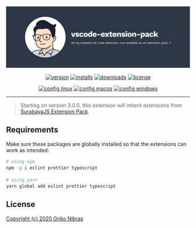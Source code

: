 <!-- markdownlint-disable MD033 MD041 -->

[![vscode-extension-pack](./header.png)](.)

<div align="center">

[![version](https://badgen.net/vs-marketplace/v/grikomsn.vscode-extension-pack)][self]
[![installs](https://badgen.net/vs-marketplace/i/grikomsn.vscode-extension-pack)][self]
[![downloads](https://badgen.net/vs-marketplace/d/grikomsn.vscode-extension-pack)][self]
[![license](https://badgen.net/github/license/grikomsn/vscode-extension-pack)][license]

[![config linux](https://badgen.net/badge/linux/settings.json/black)](./settings.json)
[![config macos](https://badgen.net/badge/macos/settings.json/black)](./settings.json)
[![config windows](https://badgen.net/badge/windows/settings.json/black)](./settings.json)

</div>

---

> Starting on version 3.0.0, this extension will inherit extensions from [SurabayaJS Extension Pack](https://link.surabayajs.org/vscode).

## Requirements

Make sure these packages are globally installed so that the extensions can work as intended:

```sh
# using npm
npm -g i eslint prettier typescript

# using yarn
yarn global add eslint prettier typescript
```

## License

[Copyright (c) 2020 Griko Nibras](./LICENSE)

[self]: https://marketplace.visualstudio.com/items?itemName=grikomsn.vscode-extension-pack
[license]: https://marketplace.visualstudio.com/items/grikomsn.vscode-extension-pack/license
